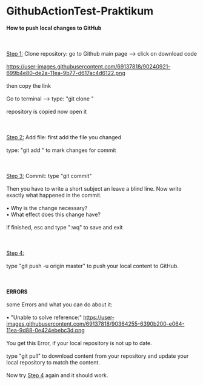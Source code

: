 # GithubActionTest-Praktikum

<b>How to push local changes to GitHub</b>
<br><br>
<br><br>
<ins>Step 1:</ins>
Clone repository:
go to Github main page --> click on download code
<br><br>
https://user-images.githubusercontent.com/69137818/90240921-699b4e80-de2a-11ea-9b77-d617ac4d6122.png
<br><br>
then copy the link
<br><br>
Go to terminal --> type: "git clone <the link you just copied>"
<br><br>
repository is copied now
open it
<br><br> 
<br><br>
<ins>Step 2:</ins>
Add file:
first add the file you changed
<br><br>
type: "git add <your file>" to mark changes for commit
<br><br>
<br><br>
<ins>Step 3:</ins>
Commit:
type "git commit"
<br><br>
Then you have to write a short subject an leave a blind line.
Now write exactly what happened in the commit.
<br><br>
• Why is the change necessary?<br>
• What effect does this change have?
<br><br>
if finished, esc and type ":wq" to save and exit
<br><br>
<br><br>
<ins>Step 4:</ins>
<br><br>
type "git push -u origin master" to push your local content to GitHub.
<br>
<br>
<br>
<br>
<b>ERRORS</b>
<br><br>
some Errors and what you can do about it:
<br><br>
• "Unable to solve reference:"
  https://user-images.githubusercontent.com/69137818/90364255-6390b200-e064-11ea-9d88-0e424ebebc3d.png
<br><br>
  You get this Error, if your local repository is not up to date.
<br><br>
  type "git pull" to download content from your repository 
  and update your local repository to match the content.
<br><br>
  Now try <ins>Step 4</ins> again and it should work. 
<br><br>
